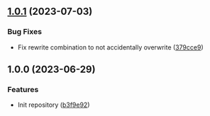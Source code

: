 ## [1.0.1](https://github.com/trustedshops-public/circleci-orb-github-utils/compare/1.0.0...1.0.1) (2023-07-03)


### Bug Fixes

* Fix rewrite combination to not accidentally overwrite ([379cce9](https://github.com/trustedshops-public/circleci-orb-github-utils/commit/379cce9630378cf64916e6ca19148291e4893215))

## 1.0.0 (2023-06-29)


### Features

* Init repository ([b3f9e92](https://github.com/trustedshops-public/circleci-orb-github-utils/commit/b3f9e921673f036c62a0d9e44effcd5df659bf7c))

